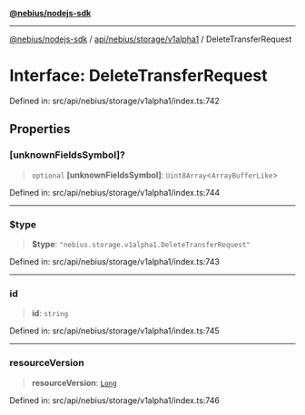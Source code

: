 [**@nebius/nodejs-sdk**](../../../../../README.md)

---

[@nebius/nodejs-sdk](../../../../../README.md) / [api/nebius/storage/v1alpha1](../README.md) / DeleteTransferRequest

# Interface: DeleteTransferRequest

Defined in: src/api/nebius/storage/v1alpha1/index.ts:742

## Properties

### \[unknownFieldsSymbol\]?

> `optional` **\[unknownFieldsSymbol\]**: `Uint8Array`\<`ArrayBufferLike`\>

Defined in: src/api/nebius/storage/v1alpha1/index.ts:744

---

### $type

> **$type**: `"nebius.storage.v1alpha1.DeleteTransferRequest"`

Defined in: src/api/nebius/storage/v1alpha1/index.ts:743

---

### id

> **id**: `string`

Defined in: src/api/nebius/storage/v1alpha1/index.ts:745

---

### resourceVersion

> **resourceVersion**: [`Long`](../../../../../runtime/protos/core/classes/Long.md)

Defined in: src/api/nebius/storage/v1alpha1/index.ts:746
